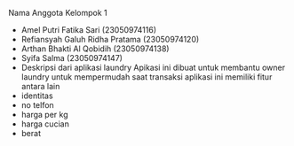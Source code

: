 Nama Anggota Kelompok 1 
- Amel Putri Fatika Sari (23050974116)
- Refiansyah Galuh Ridha Pratama (23050974120)
- Arthan Bhakti Al Qobidih (23050974138)
- Syifa Salma (23050974147)
- Deskripsi dari aplikasi laundry
Apikasi ini dibuat untuk membantu owner laundry untuk mempermudah saat transaksi
aplikasi ini memiliki fitur  antara lain
- identitas
- no telfon
- harga per kg
- harga cucian
- berat
  
